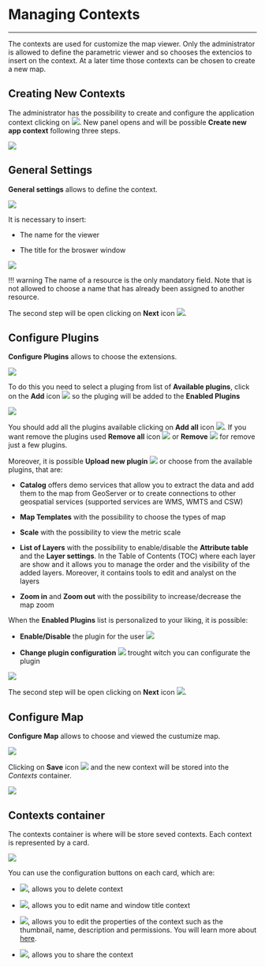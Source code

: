 # Managing Contexts
***************** 

The contexts are used for customize the map viewer. Only the administrator is allowed to define the parametric viewer and so chooses the extencios to insert on the context. At a later time those contexts can be chosen to create a new map.
 

## Creating New Contexts

The administrator has the possibility to create and configure the application context clicking on <img src="../img/button/new-context-button.jpg" class="ms-docbutton"/>. New panel opens and will be possible **Create new app context** following three steps.

<img src="../img/managing-contexts/three-step.jpg" class="ms-docimage"/>

## General Settings


**General settings** allows to define the context. 

<img src="../img/managing-contexts/general-settings.jpg" class="ms-docimage"/>

It is necessary to insert:

 * The name for the viewer 

 * The title for the broswer window  

<img src="../img/managing-contexts/step_one.jpg" class="ms-docimage" style="max-width:400px;"/>

!!! warning
    The name of a resource is the only mandatory field. Note that is not allowed to choose a name that has already been assigned to another resource.

The second step will be open clicking on **Next** icon <img src="../img/button/next-button.jpg" class="ms-docbutton"/>. 


## Configure Plugins


**Configure Plugins** allows to choose the extensions. 

<img src="../img/managing-contexts/configure-plugins.jpg" class="ms-docimage"/> 

To do this you need to select a pluging from list of **Available plugins**, click on the **Add** icon <img src="../img/button/add_arrow_button.jpg" class="ms-docbutton"/> so the pluging will be added to the **Enabled Plugins**

<img src="../img/managing-contexts/add-plugin.gif" class="ms-docimage" style="max-width:700px;"/>

You should add all the plugins available clicking on **Add all** icon <img src="../img/button/add-all-button.jpg" class="ms-docbutton"/>.
If you want remove the plugins used **Remove all** icon <img src="../img/button/remove-all-button.jpg" class="ms-docbutton"/> or **Remove** <img src="../img/button/remove_button.jpg" class="ms-docbutton"/> for remove just a few plugins. 

Moreover, it is possible **Upload new plugin** <img src="../img/button/upload-button.jpg" class="ms-docbutton"/> or choose from the available plugins, that are: 

* **Catalog** offers demo services that allow you to extract the data and add them to the map from GeoServer or to create connections to other geospatial services (supported services are WMS, WMTS and CSW)

* **Map Templates** with the possibility to choose the types of map

* **Scale** with the possibility to view the metric scale

* **List of Layers** with the possibility to enable/disable the **Attribute table** and the **Layer settings**. In the Table of Contents (TOC) where each layer are show and it allows you to manage the order and the visibility of the added layers. Moreover, it contains tools to edit and analyst on the layers

* **Zoom in** and **Zoom out** with the possibility to increase/decrease the map zoom

When the **Enabled Plugins** list is personalized to your liking, it is possible:

* **Enable/Disable** the plugin for the user <img src="../img/button/enable-disable-button.jpg" class="ms-docbutton"/>

* **Change plugin configuration** <img src="../img/button/change-button.jpg" class="ms-docbutton"/> trought witch you can configurate the plugin

<img src="../img/managing-contexts/change-configuration.jpg" class="ms-docimage"/>

The second step will be open clicking on **Next** icon <img src="../img/button/next-button.jpg" class="ms-docbutton"/>.


## Configure Map


**Configure Map** allows to choose and viewed the custumize map.

<img src="../img/managing-contexts/configure-map.jpg" class="ms-docimage"/>

Clicking on **Save** icon <img src="../img/button/save-blu-button.jpg" class="ms-docbutton"/> and the new context will be stored into the *Contexts* container.

<img src="../img/managing-contexts/context-card.jpg" class="ms-docimage"/>


## Contexts container


The contexts container is where will be store seved contexts. Each context is represented by a card. 

<img src="../img/managing-contexts/context-card-tool.jpg" class="ms-docimage"/>

You can use the configuration buttons on each card, which are:

* <img src="../img/button/delete.jpg" class="ms-docbutton"/>, allows you to delete context

* <img src="../img/button/edit_button.jpg" class="ms-docbutton"/>, allows you to edit name and window title context

* <img src="../img/button/properties.jpg" class="ms-docbutton"/>, allows you to edit the properties of the context such as the thumbnail, name, description and permissions. You will learn more about [here](resources-properties.md).

* <img src="../img/button/share-button.jpg" class="ms-docbutton"/>, allows you to share the context
